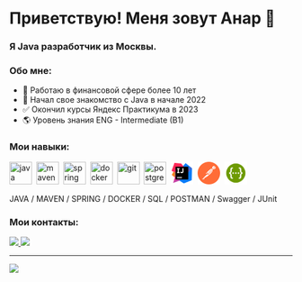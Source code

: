 # Приветствую! Меня зовут Анар 👋

### Я Java разработчик из Москвы.

### Обо мне:

- 🏦 Работаю в финансовой сфере более 10 лет
- 🚀 Начал свое знакомство с Java в начале 2022
- ✅ Окончил курсы Яндекс Практикума в 2023
- 🌎 Уровень знания ENG - Intermediate (B1)

### Мои навыки:
<img src="https://cdn.jsdelivr.net/gh/devicons/devicon/icons/java/java-original.svg" title="java" width="40" height="40"/>&nbsp;
<img src="https://user-images.githubusercontent.com/43886029/158700686-2b7f0d3d-2cfa-4ed0-9783-3b4b0d24469e.svg" title="maven" width="40" height="40"/>&nbsp;
<img src="https://cdn.jsdelivr.net/gh/devicons/devicon/icons/spring/spring-original.svg" title="spring" width="40" height="40"/>&nbsp;
<img src="https://cdn.jsdelivr.net/gh/devicons/devicon/icons/docker/docker-original.svg" title="docker" width="40" height="40"/>&nbsp;
<img src="https://cdn.jsdelivr.net/gh/devicons/devicon/icons/git/git-plain.svg" title="git" width="40" height="40"/>&nbsp;
<img src="https://cdn.jsdelivr.net/gh/devicons/devicon/icons/postgresql/postgresql-original.svg" title="postgresql" width="40" height="40"/>&nbsp;
<img src="https://github.com/devicons/devicon/blob/v2.15.1/icons/intellij/intellij-original.svg" title="intellij" width="40" height="40"/>&nbsp;
<img src="https://github.com/DmitreeV/DmitreeV/blob/main/image/postman-logo-0087ca0d15-seeklogo-com.svg" title="postman" width="40" height="40"/>&nbsp;
<img src="https://github.com/DmitreeV/DmitreeV/blob/main/image/swagger-logo.svg" title="swagger" width="40" height="40"/>&nbsp;

JAVA / MAVEN / SPRING / DOCKER / SQL / POSTMAN / Swagger / JUnit

### Мои контакты:

<a href="https://t.me/kirizli">
  <img src="https://img.shields.io/badge/Telegram-2CA5E0?style=for-the-badge&logo=telegram&logoColor=white"/>
</a>
<a href="mailto:mardaliev@gmail.com">
  <img src="https://img.shields.io/badge/Gmail-D14836?style=for-the-badge&logo=gmail&logoColor=white"/>
</a>

---
![](https://komarev.com/ghpvc/?username=Anarmard&abbreviated=true&color=grey)
